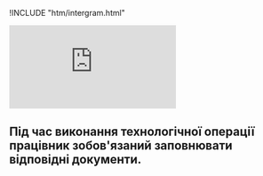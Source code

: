 !INCLUDE "htm/intergram.html"

![](https://chart.googleapis.com/chart?chs=180x180&amp;cht=qr&amp;chl=https://pp.vokov.tk/Документація.html)

## Під час виконання технологічної операції працівник зобов'язаний заповнювати відповідні документи. 